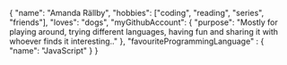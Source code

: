 {
    "name": "Amanda Rällby",
    "hobbies": ["coding", "reading", "series", "friends"],
    "loves": "dogs",
    "myGithubAccount": {
        "purpose": "Mostly for playing around, trying different languages, having fun and sharing it with whoever finds it interesting.."
    },
    "favouriteProgrammingLanguage" : {
        "name": "JavaScript"
    }
}

